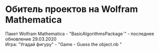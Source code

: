 # Обитель проектов на Wolfram Mathematica

Пакет Wolfram Mathematica - "BasicAlgorithmsPackage`" - последнее обновление 29.03.2020 <br/>
Игра: "Угадай фигуру" - "Game - Guess the object.nb "
